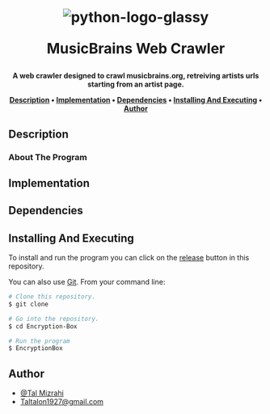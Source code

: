 <h1 align="center">
  
  ![python-logo-glassy](https://user-images.githubusercontent.com/103560553/204082228-92a30920-ca99-4517-9b9d-c3ab44d42a0b.png)

  MusicBrains Web Crawler
  <br>
</h1>

<h4 align="center"> A web crawler designed to crawl musicbrains.org, retreiving artists urls starting from an artist page.


<p align="center">
  <a href="#description">Description</a> •
  <a href="#implementation">Implementation</a> •
  <a href="#dependencies">Dependencies</a> •
  <a href="#installing-and-executing">Installing And Executing</a> •
  <a href="#author">Author</a> 
</p>

## Description
  
### About The Program
  

## Implementation


## Dependencies


## Installing And Executing

To install and run the program you can click on the [release](https://github.com/TalMizrahii/Encryption-Box/releases/tag/v1.0) button in this repository.
  
You can also use [Git](https://git-scm.com). From your command line:

```bash
# Clone this repository.
$ git clone 

# Go into the repository.
$ cd Encryption-Box

# Run the program
$ EncryptionBox
```
## Author

* [@Tal Mizrahi](https://github.com/TalMizrahii)
* Taltalon1927@gmail.com
